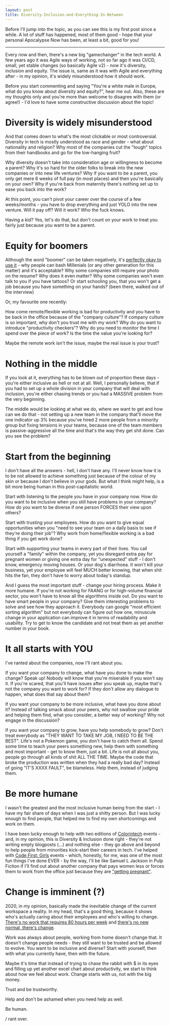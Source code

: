 ```yaml
---
layout: post
title: Diversity-Inclusion-and-Everything-In-Between
---
```


Before I'll jump into the topic, as you can see this is my first post since a while. A lot of stuff has happened, most of them good - hope that your personal Apocalypse Now has been, at least a bit, good for you!

---

Every now and then, there's a new big "gamechanger" in the tech world. A few years ago it was Agile ways of working, not so far ago it was CI/CD, small, yet stable changes (so basically Agile v2) - now it's diversity, inclusion and equity. The issue is, same as it was with Agile and everything after - in my opinion, it's widely misunderstood how it should work.

Before you start commenting and saying "You're a white male in Europe, what do you know about diversity and equity?", hear me out. Also, these are my thoughts only and you're more than welcome to disagree with them (or agree!) - I'd love to have some constructive discussion about the topic!

# Diversity is widely misunderstood

And that comes down to what's the most clickable or most controversial. Diversity in tech is mostly understood as race and gender - what about nationality and religion? Why most of the companies cut the "tough" topics from their handbooks and go for the low-hanging fruit?

Why diversity doesn't take into consideration age or willingness to become a parent? 
Why it's so hard for the older folks to break into the new companies or into new life ventures? 
Why if you want to be a parent, you only get mere 6 weeks of full pay (in most places) and then you're basically on your own? 
Why if you're back from maternity there's nothing set up to ease you back into the work?

At this point, you can't pivot your career over the course of a few weeks/months - you have to drop everything and just YOLO into the new venture. Will it pay off? Will it work? Who the fuck knows.

Having a kid? Yes, let's do that, but don't count on your work to treat you fairly just because you want to be a parent.

# Equity for boomers

Although the word "boomer" can be taken negatively, it's [perfectly okay to use it](https://en.wikipedia.org/wiki/Baby_boomers) - why people can bash Millenials (or any other generation for this matter) and it's acceptable? 
Why some companies still require your photo on the resume? Why does it even matter?
Why some companies won't even talk to you if you have tattoos? Or start schooling you, that you won't get a job because you have something on your hands? (been there, walked out of the interview)

Or, my favourite one recently:

How come remote/flexible working is bad for productivity and you have to be back in the office because of the "company culture"? If company culture is so important, why don't you trust me with my work? Why do you want to introduce "productivity checkers"? Why do you need to monitor the time I spend over the piece of work? Is the time the value you're looking for?

Maybe the remote work isn't the issue, maybe the real issue is your trust?

# Nothing in the middle

If you look at it, everything has to be blown out of proportion these days - you're either inclusive as hell or not at all. Well, I personally believe, that if you had to set up a whole division in your company that will deal with inclusion, you're either chasing trends or you had a MASSIVE problem from the very beginning.

The middle would be looking at what we do, where we want to get and how can we do that - not setting up a new team in the company that'll move the one indicator up 3% because you've hired 2 more people from a minority group but fixing tensions in your teams, because one of the team members is passive-aggressive all the time and that's the way they get shit done. Can you see the problem?

# Start from the beginning

I don't have all the answers - hell, I don't have any. I'll never know how it is to be not allowed to achieve something just because of the colour of my skin or because I don't believe in your gods. But what I think might help, is a bit more being human in this post-capitalistic world.

Start with listening to the people you have in your company now. How do you want to be inclusive when you still have problems in your company? How do you want to be diverse if one person FORCES their view upon others?

Start with trusting your employees. How do you want to give equal opportunities when you "need to see your team on a daily basis to see if they're doing their job"? Why work from home/flexible working is a bad thing if you get work done?

Start with supporting your teams in every part of their lives. You call yourself a "family" within the company, yet you disregard extra pay for pregnant women or giving one extra day for "unexpected" stuff - I don't know, emergency moving houses. Or your dog's diarrhoea. It won't kill your business, yet your employee will feel MUCH better knowing, that when shit hits the fan, they don't have to worry about today's standup.

And I guess the most important stuff - change your hiring process. Make it more humane. If you're not working for FAANG or for high-volume financial sector, you won't have to know all the algorithms inside out. Do you want to have smart people in your company? Give them interesting problems to solve and see how they approach it.
Everybody can google "most efficient sorting algorithm" but not everybody can figure out how one, minuscule change in your application can improve it in terms of readability and usability. Try to get to know the candidate and not treat them as yet another number in your book.

# It all starts with YOU

I've ranted about the companies, now I'll rant about you.

If you want your company to change, what have you done to make the change? Speak up! Nobody will know that you're miserable if you won't say it. If you're scared, that you'll have issues after you speak up, maybe that's not the company you want to work for? If they don't allow any dialogue to happen, what does that say about them?

If you want your company to be more inclusive, what have you done about it? Instead of talking smack about your peers, why not swallow your pride and helping them find, what you consider, a better way of working? Why not engage in the discussion?

If you want your company to grow, have you help somebody to grow? Don't treat everybody as "THEY WANT TO TAKE MY JOB, I NEED TO BE THE BEST". Life's not a Pokemon game, you don't have to catch them all. Spend some time to teach your peers something new, help them with something and most important - get to know them, just a bit.
Life is not all about you, people go through all kinds of shit ALL THE TIME. Maybe the code that broke the production was written when they had a really bad day? Instead of going "IT'S XXXX FAULT", be blameless. Help them, instead of judging them.

# Be more humane

I wasn't the greatest and the most inclusive human being from the start - I have my fair share of days when I was just a shitty person. But I was lucky enough to find people, that helped me to find my own shortcomings and work on them.

I have been lucky enough to help with two editions of [Colorintech](https://www.colorintech.org/) events - and, in my opinion, this is Diversity & Inclusion done right - they're not writing empty blogposts (...) and nothing else - they go above and beyond to help people from minorities kick-start their careers in tech.
I've helped with [Code First: Girls](https://codefirstgirls.org.uk/) events - which, honestly, for me, was one of the most fun things I've done EVER - by the way, I'll be like Samuel L Jackson in Pulp Fiction if I'll find out about another company that pays women less or forces them to work from the office just because they are ["getting pregnant"](https://www.tuc.org.uk/news/employers-are-breaking-law-and-forcing-pregnant-women-out-work-during-pandemic-warns-tuc).

# Change is imminent (?)

2020, in my opinion, basically made the inevitable change of the current workspace a reality. In my head, that's a good thing, because it shows who's actually caring about their employees and who's willing to change. [There's no work that requires 80 hours per week](https://www.bbc.co.uk/news/business-56452494) and [there's no new normal, there's change](https://www.bbc.co.uk/news/business-56192048).

Work was always about people, working from home doesn't change that. It doesn't change people needs - they still want to be trusted and be allowed to evolve. You want to be inclusive and diverse? Start with yourself, then with what you currently have, then with the future.

Maybe it's time that instead of trying to chase the rabbit with $ in its eyes and filling up yet another excel chart about productivity, we start to think about how we feel about work. Change starts with us, not with the big money.

Trust and be trustworthy.

Help and don't be ashamed when you need help as well.

Be human.

/ rant over.
